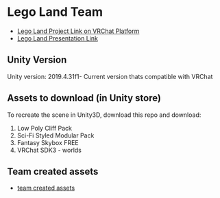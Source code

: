 # Lego Land Team
* [Lego Land Project Link on VRChat Platform](https://vrchat.com/home/launch?worldId=wrld_22eeb9da-9c9f-43c3-bac0-99544c04ecd7)
* [Lego Land Presentation Link](https://github.com/hrsun0118/Lego-Land-Project-MIT-Reality-Hack-2021/blob/main/Presentation/LegoLand%20Showcase%20Presentation.pptx)

## Unity Version
Unity version: 2019.4.31f1- Current version thats compatible with VRChat

## Assets to download (in Unity store)
To recreate the scene in Unity3D, download this repo and download:
1. Low Poly Cliff Pack
2. Sci-Fi Styled Modular Pack
3. Fantasy Skybox FREE
4. VRChat SDK3 - worlds

## Team created assets
* [team created assets](https://github.com/Reality-Fest-LegoLand-Team/Lego-Land-Project/tree/main/Assets/)
